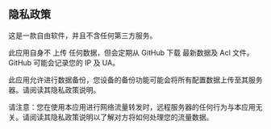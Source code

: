 ## 隐私政策

这是一款自由软件，并且不含任何第三方服务。

此应用自身不 上传 任何数据，但会定期从 GitHub 下载 最新数据及 Acl 文件。 GitHub 可能会记录您的 IP 及 UA。

此应用允许进行数据备份，您设备的备份功能可能会将所有配置数据上传至其服务器。请阅读其隐私政策说明。

请注意：您在使用本应用进行网络流量转发时，远程服务器的任何行为与本应用无关。请阅读其隐私政策说明以了解对方将如何处理您的流量数据。
